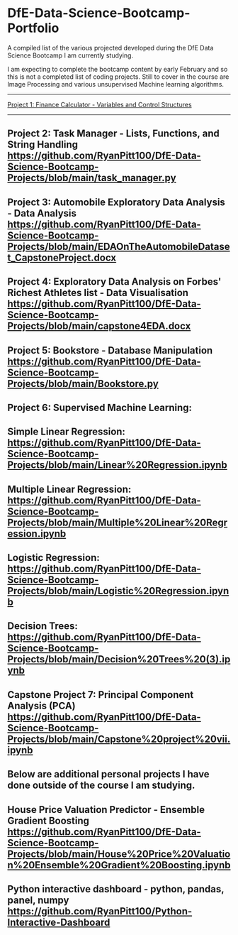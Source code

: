 # DfE-Data-Science-Bootcamp-Portfolio
A compiled list of the various projected developed during the DfE Data Science Bootcamp I am currently studying.

I am expecting to complete the bootcamp content by early February and so this is not a completed list of coding projects. Still to cover in the course are Image Processing and various unsupervised Machine learning algorithms. 

----
<a href = "https://github.com/RyanPitt100/DfE-Data-Science-Bootcamp-Projects/blob/main/finance_calculators.py">Project 1: Finance Calculator -  Variables and Control Structures</a>

----
Project 2: Task Manager - Lists, Functions, and String Handling
https://github.com/RyanPitt100/DfE-Data-Science-Bootcamp-Projects/blob/main/task_manager.py
----
Project 3: Automobile Exploratory Data Analysis - Data Analysis
https://github.com/RyanPitt100/DfE-Data-Science-Bootcamp-Projects/blob/main/EDAOnTheAutomobileDataset_CapstoneProject.docx
----
Project 4: Exploratory Data Analysis on Forbes' Richest Athletes list - Data Visualisation
https://github.com/RyanPitt100/DfE-Data-Science-Bootcamp-Projects/blob/main/capstone4EDA.docx
----
Project 5: Bookstore - Database Manipulation
https://github.com/RyanPitt100/DfE-Data-Science-Bootcamp-Projects/blob/main/Bookstore.py
----
Project 6: Supervised Machine Learning: 
----
Simple Linear Regression:
https://github.com/RyanPitt100/DfE-Data-Science-Bootcamp-Projects/blob/main/Linear%20Regression.ipynb
----
Multiple Linear Regression: 
https://github.com/RyanPitt100/DfE-Data-Science-Bootcamp-Projects/blob/main/Multiple%20Linear%20Regression.ipynb
----
Logistic Regression: 
https://github.com/RyanPitt100/DfE-Data-Science-Bootcamp-Projects/blob/main/Logistic%20Regression.ipynb
----
Decision Trees: 
https://github.com/RyanPitt100/DfE-Data-Science-Bootcamp-Projects/blob/main/Decision%20Trees%20(3).ipynb
----
Capstone Project 7:
Principal Component Analysis (PCA)
https://github.com/RyanPitt100/DfE-Data-Science-Bootcamp-Projects/blob/main/Capstone%20project%20vii.ipynb
----
Below are additional personal projects I have done outside of the course I am studying.
----
House Price Valuation Predictor - Ensemble Gradient Boosting
https://github.com/RyanPitt100/DfE-Data-Science-Bootcamp-Projects/blob/main/House%20Price%20Valuation%20Ensemble%20Gradient%20Boosting.ipynb
----
Python interactive dashboard - python, pandas, panel, numpy
https://github.com/RyanPitt100/Python-Interactive-Dashboard
----
